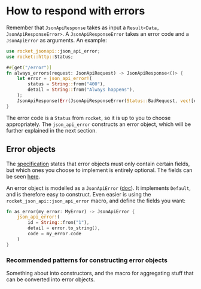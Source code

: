 # How to respond with errors

Remember that `JsonApiResponse` takes as input a `Result<Data, JsonApiResponseError>`. A `JsonApiResponseError` takes an
error code and a `JsonApiError` as arguments. An example:
```rust
use rocket_jsonapi::json_api_error;
use rocket::http::Status;

##[get("/error")]
fn always_errors(request: JsonApiRequest) -> JsonApiResponse<()> {
    let error = json_api_error!(
        status = String::from("400"),
        detail = String::from("Always happens"),
    );
    JsonApiResponse(Err(JsonApiResponseError(Status::BadRequest, vec![error])))
}
```

The error code is a `Status` from `rocket`, so it is up to you to choose appropriately. The `json_api_error` constructs 
an error object, which will be further explained in the next section.

## Error objects

The [specification](https://jsonapi.org/format/#errors) states that error objects must only contain certain fields, but
which ones you choose to implement is entirely optional. The fields can be seen 
[here](https://jsonapi.org/format/#error-objects).

An error object is modelled as a `JsonApiError` ([doc](TODO)). It implements `Default`, and is therefore easy to 
construct. Even easier is using the `rocket_json_api::json_api_error` macro, and define the fields you want:
```rust
fn as_error(my_error: MyError) -> JsonApiError {
    json_api_error!(
        id = String::from("1"),
        detail = error.to_string(), 
        code = my_error.code
    )
}
``` 

### Recommended patterns for constructing error objects

Something about into constructors, and the macro for aggregating stuff that can be converted into error objects.
